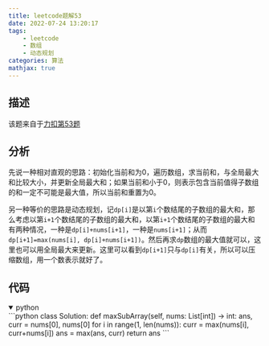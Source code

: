 ```yaml
---
title: leetcode题解53
date: 2022-07-24 13:20:17
tags:
    - leetcode
    - 数组
    - 动态规划
categories: 算法
mathjax: true
---
```


## 描述

该题来自于[力扣第53题](https://leetcode.cn/problems/maximum-subarray/)
<!--more-->

## 分析

先说一种相对直观的思路：初始化当前和为0，遍历数组，求当前和，与全局最大和比较大小，并更新全局最大和；如果当前和小于0，则表示包含当前值得子数组的和一定不可能是最大值，所以当前和重置为0。

另一种等价的思路是动态规划，记`dp[i]`是以第`i`个数结尾的子数组的最大和，那么考虑以第`i+1`个数结尾的子数组的最大和，以第`i+1`个数结尾的子数组的最大和有两种情况，一种是`dp[i]+nums[i+1]`，一种是`nums[i+1]`；从而`dp[i+1]=max(nums[i], dp[i]+nums[i+1])`。然后再求`dp`数组的最大值就可以，这里也可以用全局最大来更新。这里可以看到`dp[i+1]`只与`dp[i]`有关，所以可以压缩数组，用一个数表示就好了。

## 代码
<details open>
<summary>python</summary>
```python
class Solution:
    def maxSubArray(self, nums: List[int]) -> int:
        ans, curr = nums[0], nums[0]
        for i in range(1, len(nums)):
            curr = max(nums[i], curr+nums[i])
            ans = max(ans, curr)
        return ans
```
